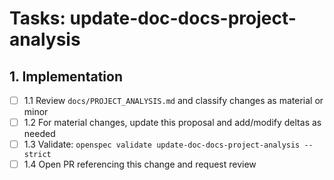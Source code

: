 # Tasks: update-doc-docs-project-analysis

## 1. Implementation

- [ ] 1.1 Review `docs/PROJECT_ANALYSIS.md` and classify changes as material or minor
- [ ] 1.2 For material changes, update this proposal and add/modify deltas as needed
- [ ] 1.3 Validate: `openspec validate update-doc-docs-project-analysis --strict`
- [ ] 1.4 Open PR referencing this change and request review
